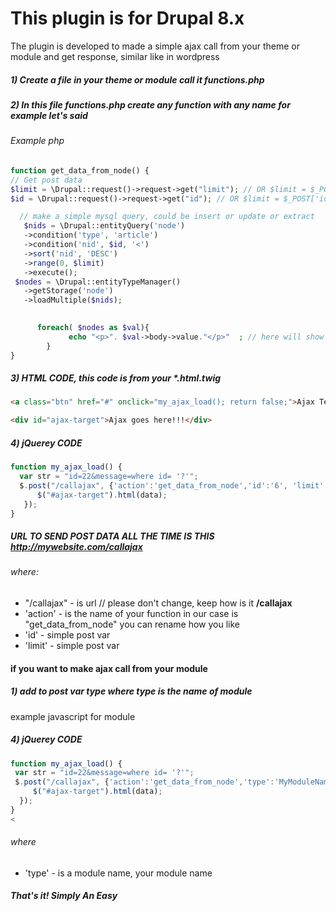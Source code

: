 # This plugin is for Drupal 8.x
The plugin  is developed to made a simple ajax call from your theme or module and get response, similar like in wordpress

##### 1) Create a file in your theme or module call it functions.php 
##### 2) In this file functions.php create any function with any name for example let's said 

###### Example php
```php
function get_data_from_node() {
// Get post data
$limit = \Drupal::request()->request->get("limit"); // OR $limit = $_POST['limit'];
$id = \Drupal::request()->request->get("id"); // OR $limit = $_POST['id'];

  // make a simple mysql query, could be insert or update or extract
   $nids = \Drupal::entityQuery('node')
   ->condition('type', 'article')
   ->condition('nid', $id, '<')
   ->sort('nid', 'DESC')
   ->range(0, $limit)
   ->execute();
 $nodes = \Drupal::entityTypeManager()
   ->getStorage('node')
   ->loadMultiple($nids);
      

      foreach( $nodes as $val){
             echo "<p>". $val->body->value."</p>"  ; // here will show the article content
        }
} 
```

##### 3) HTML CODE, this code is from your *.html.twig
 
```html
<a class="btn" href="#" onclick="my_ajax_load(); return false;">Ajax Test</a>

<div id="ajax-target">Ajax goes here!!!</div>
```

##### 4) jQuerey CODE

```javascript 
function my_ajax_load() {
  var str = "id=22&message=where id= '?'";
  $.post("/callajax", {'action':'get_data_from_node','id':'6', 'limit':'5' }, function(data) {
      $("#ajax-target").html(data);
   });
}

 ```
 
##### URL TO SEND POST DATA ALL THE TIME IS THIS  http://mywebsite.com/callajax 
  
###### where:
  
- "/callajax" - is url // please don't change, keep how is it **/callajax**
- 'action' - is the name of your function in our case is "get_data_from_node" you can rename how you like
- 'id' - simple post var
- 'limit' - simple post var

#### if you want to make ajax call from your module 

##### 1) add to post var type where **type** is the name of module
example javascript for module 

##### 4) jQuerey CODE
 ```javascript
function my_ajax_load() {
  var str = "id=22&message=where id= '?'";
  $.post("/callajax", {'action':'get_data_from_node','type':'MyModuleName','id':'6', 'limit':'5' }, function(data) {
      $("#ajax-target").html(data);
   });
}
< 
```

###### where
 
- 'type' - is a module name, your module name
 


##### That's it! Simply An Easy